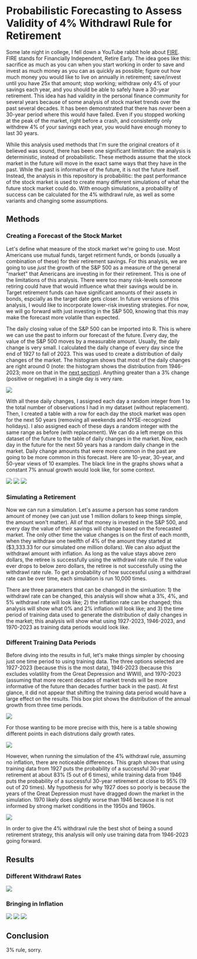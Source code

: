 # Probabilistic Forecasting to Assess Validity of 4% Withdrawl Rule for Retirement

Some late night in college, I fell down a YouTube rabbit hole about [FIRE](https://en.wikipedia.org/wiki/FIRE_movement). FIRE stands for Financially Independent, Retire Early. The idea goes like this: sacrifice as much as you can when you start working in order to save and invest as much money as you can as quickly as possible; figure out how much money you would like to live on annually in retirement; save/invest until you have 25x that amount; stop working; withdraw only 4% of your savings each year, and you should be able to safely have a 30-year retirement. This idea has had validity in the personal finance community for several years because of some analysis of stock market trends over the past several decades. It has been demonstrated that there has *never* been a 30-year period where this would have failed. Even if you stopped working at the peak of the market, right before a crash, and consistently only withdrew 4% of your savings each year, you would have enough money to last 30 years.

While this analysis used methods that I'm sure the original creators of it believed was sound, there has been one significant limitation: the analysis is deterministic, instead of probabilistic. These methods assume that the stock market in the future will move in the exact same ways that they have in the past. While the past is informative of the future, it is not the future itself. Instead, the analysis in this repository is probabilitic: the past performance of the stock market is used to create many different simulations of what the future stock market could do. With enough simulations, a probability of success can be calculated for the 4% withdrawl rule, as well as some variants and changing some assumptions.

## Methods
### Creating a Forecast of the Stock Market
Let's define what measure of the stock market we're going to use. Most Americans use mutual funds, target retirment funds, or bonds (usually a combination of these) for their retirement savings. For this analysis, we are going to use *just* the growth of the S&P 500 as a measure of the general "market" that Americans are investing in for their retirement. This is one of the limitations of this analysis. There were too many risk-levels someone retiring could have that would influence what their savings would be in. Target retirement funds can have significant amounts of their assets in bonds, espcially as the target date gets closer. In future versions of this analysis, I would like to incorporate lower-risk investing strategies. For now, we will go forward with just investing in the S&P 500, knowing that this may make the forecast more volatile than expected.

The daily closing value of the S&P 500 can be imported into R. This is where we can use the past to inform our forecast of the future. Every day, the value of the S&P 500 moves by a measurable amount. Usually, the daily change is very small. I calculated the daily change of every day since the end of 1927 to fall of 2023. This was used to create a distribution of daily changes of the market. The histogram shows that most of the daily changes are right around 0 (note: the histogram shows the distribution from 1946-2023; more on that in the [next section](https://github.com/jwestreich/safe_withdrawl_rate/blob/main/README.md#different-training-data-periods)). Anything greater than a 3% change (positive or negative) in a single day is very rare. 

![](https://github.com/jwestreich/safe_withdrawl_rate/blob/main/sp500_dist_graphs/hist_1946.png)

With all these daily changes, I assigned each day a random integer from 1 to the total number of observations I had in my dataset (without replacement). Then, I created a table with a row for each day the stock market was open for the next 50 years (removing all weekends and NYSE-recognized holidays). I also assigned each of these days a random integer with the same range as before (with replacement). We can do a left merge on this dataset of the future to the table of daily changes in the market. Now, each day in the future for the next 50 years has a random daily change in the market. Daily change amounts that were more common in the past are going to be more common in this forecast. Here are 10-year, 30-year, and 50-year views of 10 examples. The black line in the graphs shows what a constant 7% annual growth would look like, for some context.

![](https://github.com/jwestreich/safe_withdrawl_rate/blob/main/sp500_dist_graphs/example_10yr.png)
![](https://github.com/jwestreich/safe_withdrawl_rate/blob/main/sp500_dist_graphs/example_30yr.png)
![](https://github.com/jwestreich/safe_withdrawl_rate/blob/main/sp500_dist_graphs/example_50yr.png)

### Simulating a Retirement
Now we can run a simulation. Let's assume a person has some random amount of money (we can just use 1 million dollars to keep things simple, the amount won't matter). All of that money is invested in the S&P 500, and every day the value of their savings will change based on the forecasted market. The only other time the value changes is on the first of each month, when they withdraw one twelfth of 4% of the amount they started at ($3,333.33 for our simulated one million dollars). We can also adjust the withdrawl amount with inflation. As long as the value stays above zero dollars, the retiree is successfully using the withdrawl rate rule. If the value ever drops to below zero dollars, the retiree is not successfully using the withdrawl rate rule. To get a probability of how successful using a withdrawl rate can be over time, each simulation is run 10,000 times.

There are three parameters that can be changed in the simluation: 1) the withdrawl rate can be changed, this analysis will show what a 3%, 4%, and 5% withdrawl rate will look like; 2) the inflation rate can be changed; this analysis will show what 0% and 2% inflation will look like; and 3) the time period of training data used to generate the distribution of daily changes in the market; this analysis will show what using 1927-2023, 1946-2023, and 1970-2023 as training data periods would look like.

### Different Training Data Periods
Before diving into the results in full, let's make things simpler by choosing just one time period to using training data. The three options selected are 1927-2023 (because this is the most data), 1946-2023 (because this excludes volatility from the Great Depression and WWII), and 1970-2023 (assuming that more recent decades of market trends will be more informative of the future than decades further back in the past). At first glance, it did not appear that shifting the training data period would have a large effect on the results. This box plot shows the distribution of the annual growth from three time periods.

![](https://github.com/jwestreich/safe_withdrawl_rate/blob/main/sp500_dist_graphs/boxplot.png)

For those wanting to be more precise with this, here is a table showing different points in each distrutions daily growth rates.

![](https://github.com/jwestreich/safe_withdrawl_rate/blob/main/sp500_dist_graphs/dist_table.png)

However, when running the simulation of the 4% withdrawl rule, assuming no inflation, there are noticeable differences. This graph shows that using training data from 1927 puts the probability of a successful 30-year retirement at about 83% (5 out of 6 times), while training data from 1946 puts the probability of a successful 30-year retirement at close to 95% (19 out of 20 times). My hypothesis for why 1927 does so poorly is because the years of the Great Depression must have dragged down the market in the simulation. 1970 likely does slightly worse than 1946 because it is not informed by strong market conditions in the 1950s and 1960s. 

![](https://github.com/jwestreich/safe_withdrawl_rate/blob/main/simulation_graphs/training.png)

In order to give the 4% withdrawl rule the best shot of being a sound retirement strategy, this analysis will only use training data from 1946-2023 going forward.

## Results



### Different Withdrawl Rates


![](https://github.com/jwestreich/safe_withdrawl_rate/blob/main/simulation_graphs/withdrawl.png)

### Bringing in Inflation

![](https://github.com/jwestreich/safe_withdrawl_rate/blob/main/simulation_graphs/inflation3.png)
![](https://github.com/jwestreich/safe_withdrawl_rate/blob/main/simulation_graphs/inflation4.png)
![](https://github.com/jwestreich/safe_withdrawl_rate/blob/main/simulation_graphs/inflation5.png)

## Conclusion
3% rule, sorry.
